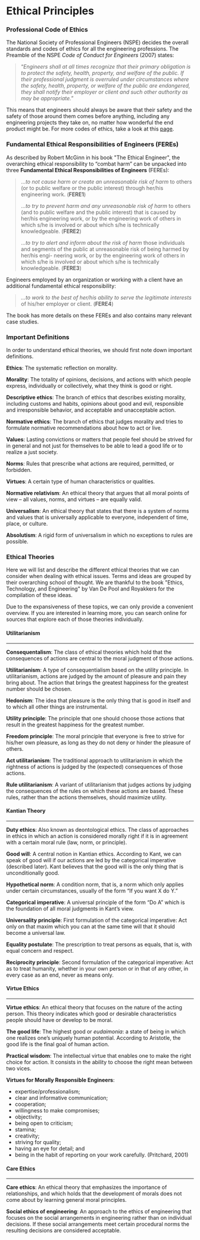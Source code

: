 # Ethical Principles

### Professional Code of Ethics

The National Society of Professional Engineers (NSPE) decides the overall standards and codes of ethics for all the engineering professions. The Preamble of the NSPE *Code of Conduct for Engineers* (2007) states:

> “*Engineers shall at all times recognize that their primary obligation is to protect the safety, health, property, and welfare of the public. If their professional judgment is overruled under circumstances where the safety, health, property, or welfare of the public are endangered, they shall notify their employer or client and such other authority as may be appropriate.*”

This means that engineers should always be aware that their safety and the safety of those around them comes before anything, including any engineering projects they take on, no matter how wonderful the end product might be. For more codes of ethics, take a look at this [page](https://en.wikipedia.org/wiki/Engineering_ethics#General_principles).



### Fundamental Ethical Responsibilities of Engineers (FEREs)

As described by Robert McGinn in his book "The Ethical Engineer", the overarching ethical responsibility to “combat harm” can be unpacked into three **Fundamental Ethical Responsibilities of Engineers** (FEREs):

> ...*to not cause harm or create an unreasonable risk of harm* to others (or to public welfare or the public interest) through her/his engineering work. (**FERE1**)
>
> ...*to try to prevent harm and any unreasonable risk of harm* to others (and to public welfare and the public interest) that is caused by her/his engineering work, or by the engineering work of others in which s/he is involved or about which s/he is technically knowledgeable. (**FERE2**)
>
> ...*to try to alert and inform about the risk of harm* those individuals and segments of the public at unreasonable risk of being harmed by her/his engi- neering work, or by the engineering work of others in which s/he is involved or about which s/he is technically knowledgeable. (**FERE3**)

Engineers employed by an organization or working with a client have an additional fundamental ethical responsibility:

> *...to work to the best of her/his ability to serve the legitimate interests* of his/her employer or client. (**FERE4**)

The book has more details on these FEREs and also contains many relevant case studies.



### Important Definitions

In order to understand ethical theories, we should first note down important definitions.

**Ethics**: The systematic reflection on morality.

**Morality**: The totality of opinions, decisions, and actions with which people express, individually or collectively, what they think is good or right.

**Descriptive ethics**: The branch of ethics that describes existing morality, including customs and habits, opinions about good and evil, responsible and irresponsible behavior, and acceptable and unacceptable action.

**Normative ethics**: The branch of ethics that judges morality and tries to formulate normative recommendations about how to act or live.

**Values**: Lasting convictions or matters that people feel should be strived for in general and not just for themselves to be able to lead a good life or to realize a just society.

**Norms**: Rules that prescribe what actions are required, permitted, or forbidden.

**Virtues**: A certain type of human characteristics or qualities.

**Normative relativism**: An ethical theory that argues that all moral points of view – all values, norms, and virtues – are equally valid.

**Universalism**: An ethical theory that states that there is a system of norms and values that is universally applicable to everyone, independent of time, place, or culture.

**Absolutism**: A rigid form of universalism in which no exceptions to rules are possible.



### Ethical Theories

Here we will list and describe the different ethical theories that we can consider when dealing with ethical issues. Terms and ideas are grouped by their overarching school of thought. We are thankful to the book "Ethics, Technology, and Engineering" by Van De Pool and Royakkers for the compilation of these ideas.

Due to the expansiveness of these topics, we can only provide a convenient overview. If you are interested in learning more, you can search online for sources that explore each of those theories individually.

#### Utilitarianism

---

**Consequentalism**: The class of ethical theories which hold that the consequences of actions are central to the moral judgment of those actions.

**Utilitarianism**: A type of consequentialism based on the utility principle. In utilitarianism, actions are judged by the amount of pleasure and pain they bring about. The action that brings the greatest happiness for the greatest number should be chosen.

**Hedonism**: The idea that pleasure is the only thing that is good in itself and to which all other things are instrumental.

**Utility principle**: The principle that one should choose those actions that result in the greatest happiness for the greatest number.

**Freedom principle**: The moral principle that everyone is free to strive for his/her own pleasure, as long as they do not deny or hinder the pleasure of others.

**Act utilitarianism**: The traditional approach to utilitarianism in which the rightness of actions is judged by the (expected) consequences of those actions.

**Rule utilitarianism**: A variant of utilitarianism that judges actions by judging the consequences of the rules on which these actions are based. These rules, rather than the actions themselves, should maximize utility.

#### Kantian Theory

---

**Duty ethics**: Also known as deontological ethics. The class of approaches in ethics in which an action is considered morally right if it is in agreement with a certain moral rule (law, norm, or principle).

**Good will**: A central notion in Kantian ethics. According to Kant, we can speak of good will if our actions are led by the categorical imperative (described later). Kant believes that the good will is the only thing that is unconditionally good.

**Hypothetical norm**: A condition norm, that is, a norm which only applies under certain circumstances, usually of the form “If you want X do Y.”

**Categorical imperative**: A universal principle of the form “Do A” which is the foundation of all moral judgments in Kant’s view.

**Universality principle**: First formulation of the categorical imperative: Act only on that maxim which you can at the same time will that it should become a universal law.

**Equality postulate**: The prescription to treat persons as equals, that is, with equal concern and respect.

**Reciprocity principle**: Second formulation of the categorical imperative: Act as to treat humanity, whether in your own person or in that of any other, in every case as an end, never as means only.

#### Virtue Ethics

---

**Virtue ethics**: An ethical theory that focuses on the nature of the acting person. This theory indicates which good or desirable characteristics people should have or develop to be moral.

**The good life**: The highest good or *eudaimonia*: a state of being in which one realizes one’s uniquely human potential. According to Aristotle, the good life is the final goal of human action.

**Practical wisdom**: The intellectual virtue that enables one to make the right choice for action. It consists in the ability to choose the right mean between two vices.

**Virtues for Morally Responsible Engineers**:

- expertise/professionalism;
- clear and informative communication;
- cooperation;
- willingness to make compromises;
- objectivity;
- being open to criticism;
- stamina;
- creativity;
- striving for quality;
- having an eye for detail; and
- being in the habit of reporting on your work carefully. (Pritchard, 2001)

#### Care Ethics

---

**Care ethics**: An ethical theory that emphasizes the importance of relationships, and which holds that the development of morals does not come about by learning general moral principles.

**Social ethics of engineering**: An approach to the ethics of engineering that focuses on the social arrangements in engineering rather than on individual decisions. If these social arrangements meet certain procedural norms the resulting decisions are considered acceptable.

